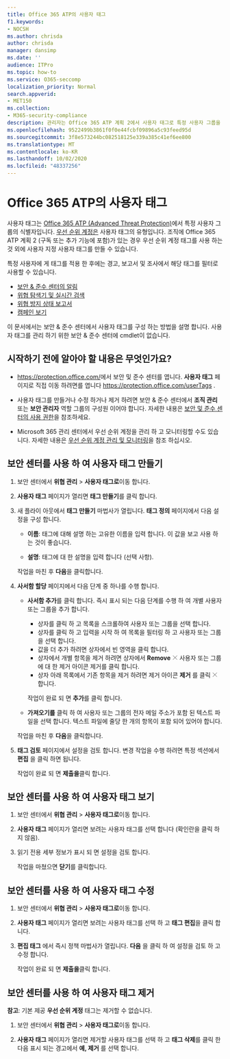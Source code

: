 ```yaml
---
title: Office 365 ATP의 사용자 태그
f1.keywords:
- NOCSH
ms.author: chrisda
author: chrisda
manager: dansimp
ms.date: ''
audience: ITPro
ms.topic: how-to
ms.service: O365-seccomp
localization_priority: Normal
search.appverid:
- MET150
ms.collection:
- M365-security-compliance
description: 관리자는 Office 365 ATP 계획 2에서 사용자 태그로 특정 사용자 그룹을 식별 하는 방법을 알 수 있습니다. 태그 필터링은 태그가 지정 된 사용자를 빠르게 식별 하기 위해 Office 365 ATP에서 경고, 보고서 및 조사를 통해 사용할 수 있습니다.
ms.openlocfilehash: 9522499b3861f0f0e44fcbf09896a5c93feed95d
ms.sourcegitcommit: 3f8e573244bc082518125e339a385c41ef6ee800
ms.translationtype: MT
ms.contentlocale: ko-KR
ms.lasthandoff: 10/02/2020
ms.locfileid: "48337256"
---
```

# <a name="user-tags-in-office-365-atp"></a>Office 365 ATP의 사용자 태그

사용자 태그는 [Office 365 ATP (Advanced Threat Protection)](office-365-atp.md)에서 특정 사용자 그룹의 식별자입니다. [우선 순위 계정은](https://docs.microsoft.com/microsoft-365/admin/setup/priority-accounts) 사용자 태그의 유형입니다. 조직에 Office 365 ATP 계획 2 (구독 또는 추가 기능에 포함)가 있는 경우 우선 순위 계정 태그를 사용 하는 것 외에 사용자 지정 사용자 태그를 만들 수 있습니다.

특정 사용자에 게 태그를 적용 한 후에는 경고, 보고서 및 조사에서 해당 태그를 필터로 사용할 수 있습니다.

- [보안 & 준수 센터의 알림](alerts.md)
- [위협 탐색기 및 실시간 검색](threat-explorer.md)
- [위협 방지 상태 보고서](view-email-security-reports.md#threat-protection-status-report)
- [캠페인 보기](campaigns.md)

이 문서에서는 보안 & 준수 센터에서 사용자 태그를 구성 하는 방법을 설명 합니다. 사용자 태그를 관리 하기 위한 보안 & 준수 센터에 cmdlet이 없습니다.

## <a name="what-do-you-need-to-know-before-you-begin"></a>시작하기 전에 알아야 할 내용은 무엇인가요?

- <https://protection.office.com/>에서 보안 및 준수 센터를 엽니다. **사용자 태그** 페이지로 직접 이동 하려면를 엽니다 <https://protection.office.com/userTags> .

- 사용자 태그를 만들거나 수정 하거나 제거 하려면 보안 & 준수 센터에서 **조직 관리** 또는 **보안 관리자** 역할 그룹의 구성원 이어야 합니다. 자세한 내용은 [보안 및 준수 센터의 사용 권한](permissions-in-the-security-and-compliance-center.md)을 참조하세요.

- Microsoft 365 관리 센터에서 우선 순위 계정을 관리 하 고 모니터링할 수도 있습니다. 자세한 내용은 [우선 순위 계정 관리 및 모니터링](https://docs.microsoft.com/microsoft-365/admin/setup/priority-accounts)을 참조 하십시오.

## <a name="use-the-security-center-to-create-user-tags"></a>보안 센터를 사용 하 여 사용자 태그 만들기

1. 보안 센터에서 **위협 관리** \> **사용자 태그로**이동 합니다.

2. **사용자 태그** 페이지가 열리면 **태그 만들기**를 클릭 합니다.

3. 새 플라이 아웃에서 **태그 만들기** 마법사가 열립니다. **태그 정의** 페이지에서 다음 설정을 구성 합니다.

   - **이름**: 태그에 대해 설명 하는 고유한 이름을 입력 합니다. 이 값을 보고 사용 하는 것이 좋습니다.

   - **설명**: 태그에 대 한 설명을 입력 합니다 (선택 사항).

   작업을 마친 후 **다음**을 클릭합니다.

4. **사서함 할당** 페이지에서 다음 단계 중 하나를 수행 합니다.

   - **사서함 추가**를 클릭 합니다. 즉시 표시 되는 다음 단계를 수행 하 여 개별 사용자 또는 그룹을 추가 합니다.

     - 상자를 클릭 하 고 목록을 스크롤하여 사용자 또는 그룹을 선택 합니다.
     - 상자를 클릭 하 고 입력을 시작 하 여 목록을 필터링 하 고 사용자 또는 그룹을 선택 합니다.
     - 값을 더 추가 하려면 상자에서 빈 영역을 클릭 합니다.
     - 상자에서 개별 항목을 제거 하려면 상자에서 **Remove** ![ ](../../media/scc-remove-icon.png) 사용자 또는 그룹에 대 한 제거 아이콘 제거를 클릭 합니다.
     - 상자 아래 목록에서 기존 항목을 제거 하려면 제거 아이콘 **제거** 를 클릭 ![ ](../../media/scc-remove-icon.png) 합니다.

     작업이 완료 되 면 **추가**를 클릭 합니다.

   - **가져오기를** 클릭 하 여 사용자 또는 그룹의 전자 메일 주소가 포함 된 텍스트 파일을 선택 합니다. 텍스트 파일에 줄당 한 개의 항목이 포함 되어 있어야 합니다.

   작업을 마친 후 **다음**을 클릭합니다.

5. **태그 검토** 페이지에서 설정을 검토 합니다. 변경 작업을 수행 하려면 특정 섹션에서 **편집** 을 클릭 하면 됩니다.

   작업이 완료 되 면 **제출을**클릭 합니다.

## <a name="use-the-security-center-to-view-user-tags"></a>보안 센터를 사용 하 여 사용자 태그 보기

1. 보안 센터에서 **위협 관리** \> **사용자 태그로**이동 합니다.

2. **사용자 태그** 페이지가 열리면 보려는 사용자 태그를 선택 합니다 (확인란을 클릭 하지 않음).

3. 읽기 전용 세부 정보가 표시 되 면 설정을 검토 합니다.

   작업을 마쳤으면 **닫기**를 클릭합니다.

## <a name="use-the-security-center-to-modify-user-tags"></a>보안 센터를 사용 하 여 사용자 태그 수정

1. 보안 센터에서 **위협 관리** \> **사용자 태그로**이동 합니다.

2. **사용자 태그** 페이지가 열리면 보려는 사용자 태그를 선택 하 고 **태그 편집**을 클릭 합니다.

3. **편집 태그** 에서 즉시 정책 마법사가 열립니다. **다음** 을 클릭 하 여 설정을 검토 하 고 수정 합니다.

   작업이 완료 되 면 **제출을**클릭 합니다.

## <a name="use-the-security-center-to-remove-user-tags"></a>보안 센터를 사용 하 여 사용자 태그 제거

**참고**: 기본 제공 **우선 순위 계정** 태그는 제거할 수 없습니다.

1. 보안 센터에서 **위협 관리** \> **사용자 태그로**이동 합니다.

2. **사용자 태그** 페이지가 열리면 제거할 사용자 태그를 선택 하 고 **태그 삭제**를 클릭 한 다음 표시 되는 경고에서 **예, 제거** 를 선택 합니다.
